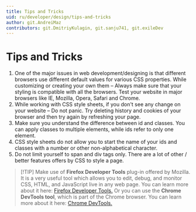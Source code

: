 ```yaml
---
title: Tips and Tricks
uid: ru/developer/design/tips-and-tricks
author: git.AndreiMaz
contributors: git.DmitriyKulagin, git.sanju741, git.exileDev
---
```


# Tips and Tricks

1. One of the major issues in web development/designing is that different browsers use different default values for various CSS properties. While customizing or creating your own them – Always make sure that your styling is compatible with all the browsers. Test your website in major browsers like IE, Mozilla, Opera, Safari and Chrome.
1. While working with CSS style sheets, if you don't see any change on your website – Do not panic. Try deleting history and cookies of your browser and then try again by refreshing your page.
1. Make sure you understand the difference between id and classes. You can apply classes to multiple elements, while ids refer to only one element.
1. CSS style sheets do not allow you to start the name of your ids and classes with a number or other non-alphabetical character.
1. Do not limit yourself to span and div tags only. There are a lot of other / better features offers by CSS to style a page.

> [!TIP] Make use of **Firefox Developer Tools** plug-in offered by Mozilla. It is a very useful tool which allows you to edit, debug, and monitor CSS, HTML, and JavaScript live in any web page. You can learn more about it here: [Firefox Developer Tools.](https://developer.mozilla.org/en-US/docs/Tools) Or you can use the **Chrome DevTools tool**, which is part of the Chrome browser. You can learn more about it here: [Chrome DevTools.](https://developers.google.com/web/tools/chrome-devtools)
